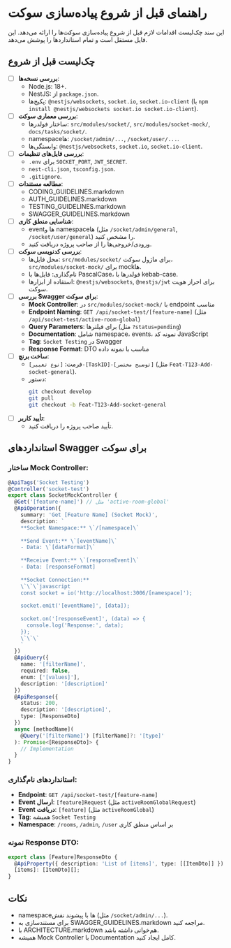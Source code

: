 # راهنمای قبل از شروع پیاده‌سازی سوکت

این سند چک‌لیست اقدامات لازم قبل از شروع پیاده‌سازی سوکت‌ها را ارائه می‌دهد. این فایل مستقل است و تمام استانداردها را پوشش می‌دهد.

## چک‌لیست قبل از شروع
- [ ] **بررسی نسخه‌ها**:
  - Node.js: 18+.
  - NestJS: از `package.json`.
  - پکیج‌ها: `@nestjs/websockets`, `socket.io`, `socket.io-client` (با `npm install @nestjs/websockets socket.io socket.io-client`).
- [ ] **بررسی معماری سوکت**:
  - ساختار فولدرها: `src/modules/socket/`, `src/modules/socket-mock/`, `docs/tasks/socket/`.
  - namespaceها: `/socket/admin/...`, `/socket/user/...`.
  - وابستگی‌ها: `@nestjs/websockets`, `socket.io`, `socket.io-client`.
- [ ] **بررسی فایل‌های تنظیمات**:
  - `.env` برای `SOCKET_PORT`, `JWT_SECRET`.
  - `nest-cli.json`, `tsconfig.json`.
  - `.gitignore`.
- [ ] **مطالعه مستندات**:
  - CODING_GUIDELINES.markdown
  - AUTH_GUIDELINES.markdown
  - TESTING_GUIDELINES.markdown
  - SWAGGER_GUIDELINES.markdown
- [ ] **شناسایی منطق کاری**:
  - eventها و namespaceها (مثل `/socket/admin/general`, `/socket/user/general`) را مشخص کنید.
  - ورودی/خروجی‌ها را از صاحب پروژه دریافت کنید.
- [ ] **بررسی کدنویسی سوکت**:
  - محل فایل‌ها: `src/modules/socket/` برای ماژول سوکت، `src/modules/socket-mock/` برای mockها.
  - نام‌گذاری: فایل‌ها با PascalCase، فولدرها با kebab-case.
  - استفاده از ابزارها: `@nestjs/websockets`, `@nestjs/jwt` برای احراز هویت سوکت.
- [ ] **بررسی Swagger برای سوکت**:
  - **Mock Controller**: در `src/modules/socket-mock/` با endpoint مناسب
  - **Endpoint Naming**: `GET /api/socket-test/[feature-name]` (مثل `/api/socket-test/active-room-global`)
  - **Query Parameters**: برای فیلترها (مثل `?status=pending`)
  - **Documentation**: شامل namespace، events، نمونه کد JavaScript
  - **Tag**: `Socket Testing` در Swagger
  - **Response Format**: DTO مناسب با نمونه داده
- [ ] **ساخت برنچ**:
  - فرمت: `[نوع تغییر]-[TaskID]-[توضیح مختصر]` (مثل `Feat-T123-Add-socket-general`).
  - دستور:
    ```bash
    git checkout develop
    git pull
    git checkout -b Feat-T123-Add-socket-general
    ```
- [ ] **تأیید کاربر**:
  - تأیید صاحب پروژه را دریافت کنید.

## استانداردهای Swagger برای سوکت

### ساختار Mock Controller:
```typescript
@ApiTags('Socket Testing')
@Controller('socket-test')
export class SocketMockController {
  @Get('[feature-name]') // مثل 'active-room-global'
  @ApiOperation({
    summary: 'Get [Feature Name] (Socket Mock)',
    description: `
    **Socket Namespace:** \`/[namespace]\`
    
    **Send Event:** \`[eventName]\`
    - Data: \`[dataFormat]\`
    
    **Receive Event:** \`[responseEvent]\`
    - Data: [responseFormat]
    
    **Socket Connection:**
    \`\`\`javascript
    const socket = io('http://localhost:3006/[namespace]');
    
    socket.emit('[eventName]', [data]);
    
    socket.on('[responseEvent]', (data) => {
      console.log('Response:', data);
    });
    \`\`\`
    `
  })
  @ApiQuery({
    name: '[filterName]',
    required: false,
    enum: ['[values]'],
    description: '[description]'
  })
  @ApiResponse({
    status: 200,
    description: '[description]',
    type: [ResponseDto]
  })
  async [methodName](
    @Query('[filterName]') [filterName]?: '[type]'
  ): Promise<[ResponseDto]> {
    // Implementation
  }
}
```

### استانداردهای نام‌گذاری:
- **Endpoint**: `GET /api/socket-test/[feature-name]`
- **Event ارسال**: `[feature]Request` (مثل `activeRoomGlobalRequest`)
- **Event دریافت**: `[feature]` (مثل `activeRoomGlobal`)
- **Tag**: همیشه `Socket Testing`
- **Namespace**: `/rooms`, `/admin`, `/user` بر اساس منطق کاری

### نمونه Response DTO:
```typescript
export class [Feature]ResponseDto {
  @ApiProperty({ description: 'List of [items]', type: [[ItemDto]] })
  [items]: [ItemDto][];
}
```

## نکات
- namespaceها با پیشوند نقش (مثل `/socket/admin/...`).
- برای مستندسازی به SWAGGER_GUIDELINES.markdown مراجعه کنید.
- با ARCHITECTURE.markdown هم‌خوانی داشته باشد.
- همیشه Mock Controller با Documentation کامل ایجاد کنید.